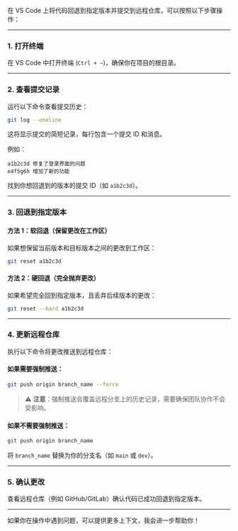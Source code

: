 在 VS Code 上将代码回退到指定版本并提交到远程仓库，可以按照以下步骤操作：

---

### 1. **打开终端**
在 VS Code 中打开终端 (`Ctrl + ~`)，确保你在项目的根目录。

---

### 2. **查看提交记录**
运行以下命令查看提交历史：
```bash
git log --oneline
```
这将显示提交的简短记录，每行包含一个提交 ID 和消息。

例如：
```
a1b2c3d 修复了登录界面的问题
e4f5g6h 增加了新的功能
```

找到你想回退到的版本的提交 ID（如 `a1b2c3d`）。

---

### 3. **回退到指定版本**
#### 方法 1：软回退（保留更改在工作区）
如果想保留当前版本和目标版本之间的更改到工作区：
```bash
git reset a1b2c3d
```

#### 方法 2：硬回退（完全抛弃更改）
如果希望完全回到指定版本，且丢弃后续版本的更改：
```bash
git reset --hard a1b2c3d
```

---

### 4. **更新远程仓库**
执行以下命令将更改推送到远程仓库：

#### 如果需要强制推送：
```bash
git push origin branch_name --force
```
> ⚠️ **注意**：强制推送会覆盖远程分支上的历史记录，需要确保团队协作不会受影响。

#### 如果不需要强制推送：
```bash
git push origin branch_name
```

将 `branch_name` 替换为你的分支名（如 `main` 或 `dev`）。

---

### 5. **确认更改**
查看远程仓库（例如 GitHub/GitLab）确认代码已成功回退到指定版本。

---

如果你在操作中遇到问题，可以提供更多上下文，我会进一步帮助你！